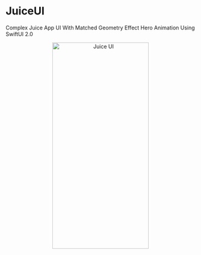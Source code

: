 # JuiceUI
Complex Juice App UI With Matched Geometry Effect Hero Animation Using SwiftUI 2.0

<p align="center">
  <img src="JuiceUI.gif" width="256" height="550" title="Juice UI">
</p>
